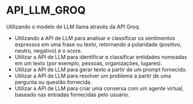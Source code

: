# API_LLM_GROQ
Utilizando o modelo de LLM llama através da API Groq.

 - Utilizando a API de LLM para analisar e classificar os sentimentos
expressos em uma frase ou texto, retornando a polaridade (positivo,
neutro, negativo) e o score.
- Utilizar a API de LLM para identificar e classificar entidades
nomeadas em um texto (por exemplo, pessoas, organizações,
lugares).
- Utilizar a API de LLM para gerar texto a partir de um
prompt fornecido.
- Utilizar a API de LLM para resolver um
problema a partir de uma pergunta ou questão
fornecida.
- Utilizar a API de LLM para criar uma conversa
com um agente virtual, baseado nas entradas
fornecidas pelo usuário.
